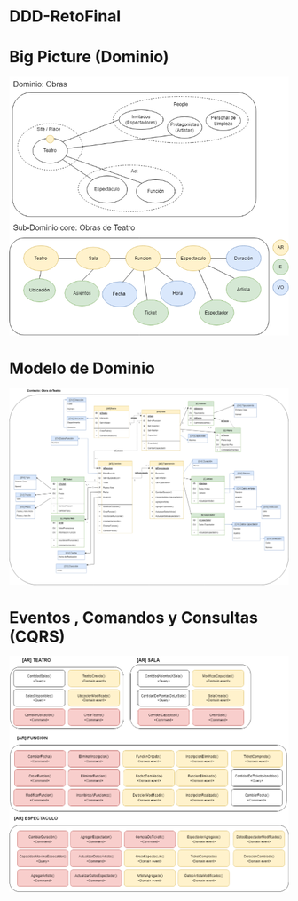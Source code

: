 # DDD-RetoFinal

# Big Picture (Dominio)
![](https://github.com/FernandoH1/DDD-RetoFinal/blob/main/FotosDDD/Reto-RETO-Final.drawio%20(1).png)

# Modelo de Dominio
![](https://github.com/FernandoH1/DDD-RetoFinal/blob/main/FotosDDD/Modelo%20de%20Dominio.drawio.png)

# Eventos , Comandos y Consultas (CQRS)
![](https://github.com/FernandoH1/DDD-RetoFinal/blob/main/FotosDDD/CQRS.drawio.png)
